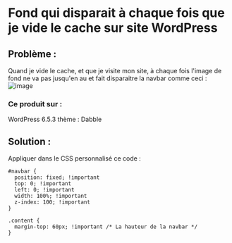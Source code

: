 # Fond qui disparait à chaque fois que je vide le cache sur site WordPress

## Problème : 
Quand je vide le cache, et que je visite mon site, à chaque fois l'image de fond ne va pas jusqu'en au et fait disparaitre la navbar comme ceci : 
![image](https://github.com/ValentinGratz/Snippets_bout_de_code/assets/39189263/5918c6e0-4aa3-47a1-930e-b29689c74c54)

### Ce produit sur : 
WordPress 6.5.3
thème : Dabble

## Solution :
Appliquer dans le CSS personnalisé ce code : 

```
#navbar {
  position: fixed; !important
  top: 0; !important
  left: 0; !important
  width: 100%; !important
  z-index: 100; !important
}

.content {
  margin-top: 60px; !important /* La hauteur de la navbar */
}

```
